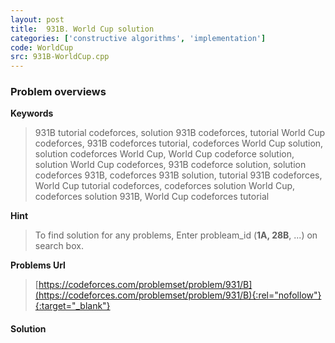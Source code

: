 ```yaml
---
layout: post
title:  931B. World Cup solution
categories: ['constructive algorithms', 'implementation']
code: WorldCup
src: 931B-WorldCup.cpp
---
```

### **Problem overviews**

**Keywords**
> 931B tutorial codeforces, solution 931B codeforces, tutorial World Cup codeforces, 931B codeforces tutorial, codeforces World Cup solution, solution codeforces World Cup, World Cup codeforce solution, solution World Cup codeforces, 931B codeforce solution, solution codeforces 931B, codeforces 931B solution, tutorial 931B codeforces, World Cup tutorial codeforces, codeforces solution World Cup, codeforces solution 931B, World Cup codeforces tutorial

**Hint**
> To find solution for any problems, Enter probleam_id (**1A, 28B**, ...) on search box. 

**Problems Url**
> [https://codeforces.com/problemset/problem/931/B](https://codeforces.com/problemset/problem/931/B){:rel="nofollow"}{:target="_blank"}

#### **Solution**



